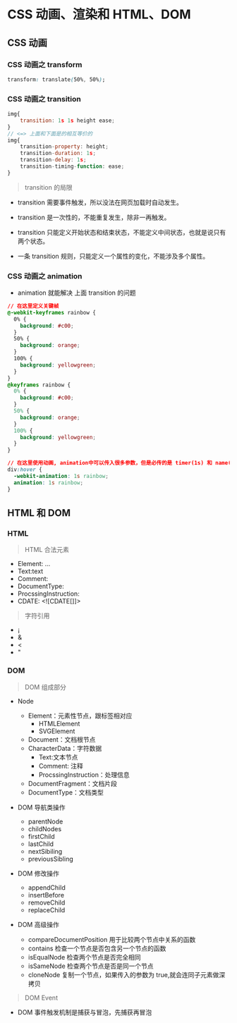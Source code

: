 # CSS 动画、渲染和 HTML、DOM

## CSS 动画

### CSS 动画之 transform

```css
transform: translate(50%, 50%);
```

### CSS 动画之 transition

```js
img{
    transition: 1s 1s height ease;
}
// <=> 上面和下面是的相互等价的
img{
    transition-property: height;
    transition-duration: 1s;
    transition-delay: 1s;
    transition-timing-function: ease;
}
```

> transition 的局限

- transition 需要事件触发，所以没法在网页加载时自动发生。

- transition 是一次性的，不能重复发生，除非一再触发。

- transition 只能定义开始状态和结束状态，不能定义中间状态，也就是说只有两个状态。

- 一条 transition 规则，只能定义一个属性的变化，不能涉及多个属性。

### CSS 动画之 animation

- animation 就能解决 上面 transition 的问题

```css
// 在这里定义关键帧
@-webkit-keyframes rainbow {
  0% {
    background: #c00;
  }
  50% {
    background: orange;
  }
  100% {
    background: yellowgreen;
  }
}
@keyframes rainbow {
  0% {
    background: #c00;
  }
  50% {
    background: orange;
  }
  100% {
    background: yellowgreen;
  }
}

// 在这里使用动画, animation中可以传入很多参数，但是必传的是 timer(1s) 和 name(rainbox),
div:hover {
  -webkit-animation: 1s rainbow;
  animation: 1s rainbow;
}
```

## HTML 和 DOM

### HTML

> HTML 合法元素

- Element: <tagname>...</tagname>
- Text:text
- Comment:<!--conments-->
- DocumentType: <!Document html>
- ProcssingInstruction: <?a1?>
- CDATE: <![CDATE[]]>

> 字符引用

- &#161;
- &amp;
- &lt;
- &quot;

### DOM

> DOM 组成部分

- Node

  - Element：元素性节点，跟标签相对应
    - HTMLElement
    - SVGElement
  - Document：文档根节点
  - CharacterData：字符数据
    - Text:文本节点
    - Comment: 注释
    - ProcssingInstruction：处理信息
  - DocumentFragment：文档片段
  - DocumentType：文档类型

- DOM 导航类操作

  - parentNode
  - childNodes
  - firstChild
  - lastChild
  - nextSibiling
  - previousSibling

- DOM 修改操作
  - appendChild
  - insertBefore
  - removeChild
  - replaceChild
- DOM 高级操作
  - compareDocumentPosition 用于比较两个节点中关系的函数
  - contains 检查一个节点是否包含另一个节点的函数
  - isEqualNode 检查两个节点是否完全相同
  - isSameNode 检查两个节点是否是同一个节点
  - cloneNode 复制一个节点，如果传入的参数为 true,就会连同子元素做深拷贝

> DOM Event

- DOM 事件触发机制是捕获与冒泡，先捕获再冒泡
